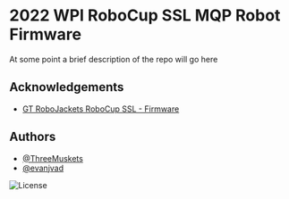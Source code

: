 
# 2022 WPI RoboCup SSL MQP Robot Firmware

At some point a brief description of the repo will go here


## Acknowledgements

 - [GT RoboJackets RoboCup SSL - Firmware](https://github.com/RoboJackets/robocup-firmware)


## Authors

- [@ThreeMuskets](https://github.com/ThreeMuskets12)
- [@evanjvad](https://github.com/evanjvad)




![License](https://img.shields.io/github/license/ThreeMuskets12/SoccerRobot)
